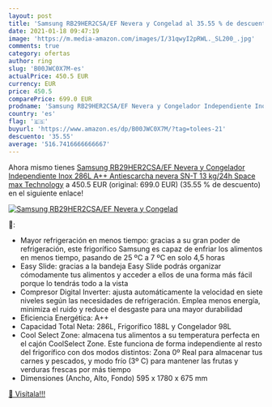 ```yaml
---
layout: post
title: 'Samsung RB29HER2CSA/EF Nevera y Congelad al 35.55 % de descuento'
date: 2021-01-18 09:47:19
image: 'https://m.media-amazon.com/images/I/31qwyI2pRWL._SL200_.jpg'
comments: true
category: ofertas
author: ring
slug: 'B00JWC0X7M-es'
actualPrice: 450.5 EUR
currency: EUR
price: 450.5
comparePrice: 699.0 EUR
prodname: 'Samsung RB29HER2CSA/EF Nevera y Congelador Independiente Inox  286L  A++  Antiescarcha  nevera   SN-T  13 kg/24h  Space max Technology'
country: 'es'
flag: '🇪🇸'
buyurl: 'https://www.amazon.es/dp/B00JWC0X7M/?tag=tolees-21'
descuento: '35.55'
average: '516.7416666666667'
---
```


Ahora mismo tienes [Samsung RB29HER2CSA/EF Nevera y Congelador Independiente Inox  286L  A++  Antiescarcha  nevera   SN-T  13 kg/24h  Space max Technology](https://www.amazon.es/dp/B00JWC0X7M/?tag=tolees-21) a 450.5 EUR (original: 699.0 EUR) (35.55 %  de descuento) en el siguiente enlace!

[![Samsung RB29HER2CSA/EF Nevera y Congelad](https://m.media-amazon.com/images/I/31qwyI2pRWL._SL200_.jpg)](https://www.amazon.es/dp/B00JWC0X7M/?tag=tolees-21)

🔎:

- Mayor refrigeración en menos tiempo: gracias a su gran poder de refrigeración, este frigorífico Samsung es capaz de enfriar los alimentos en menos tiempo, pasando de 25 ºC a 7 ºC en solo 4,5 horas
- Easy Slide: gracias a la bandeja Easy Slide podrás organizar cómodamente tus alimentos y acceder a ellos de una forma más fácil porque lo tendrás todo a la vista
- Compresor Digital Inverter: ajusta automáticamente la velocidad en siete niveles según las necesidades de refrigeración. Emplea menos energía, minimiza el ruido y reduce el desgaste para una mayor durabilidad
- Eficiencia Energética: A++
- Capacidad Total Neta: 286L, Frigorífico 188L y Congelador 98L
- Cool Select Zone: almacena tus alimentos a su temperatura perfecta en el cajón CoolSelect Zone. Este funciona de forma independiente al resto del frigorífico con dos modos distintos: Zona 0º Real para almacenar tus carnes y pescados, y modo frío (3º C) para mantener las frutas y verduras frescas por más tiempo
- Dimensiones (Ancho, Alto, Fondo) 595 x 1780 x 675 mm

[🛒 Visítala!!!](https://www.amazon.es/dp/B00JWC0X7M/?tag=tolees-21)
